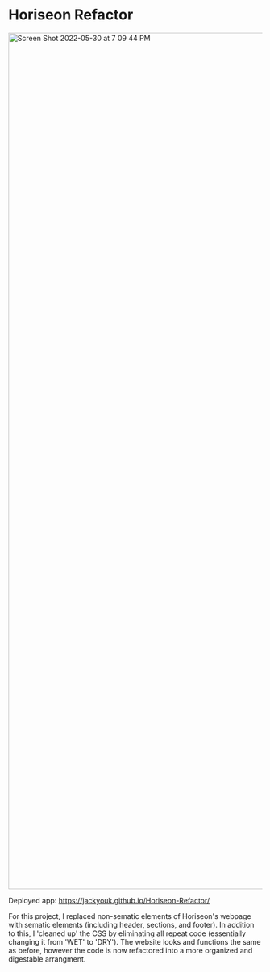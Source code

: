 # Horiseon Refactor

<img width="1700" alt="Screen Shot 2022-05-30 at 7 09 44 PM" src="https://user-images.githubusercontent.com/102705118/171078990-add6060f-2ee2-4ee2-b0da-b39e03159372.png">

Deployed app: https://jackyouk.github.io/Horiseon-Refactor/


For this project, I replaced non-sematic elements of Horiseon's webpage with sematic elements (including header, sections, and footer).
In addition to this, I 'cleaned up' the CSS by eliminating all repeat code (essentially changing it from 'WET' to 'DRY').
The website looks and functions the same as before, however the code is now refactored into a more organized and digestable arrangment.
